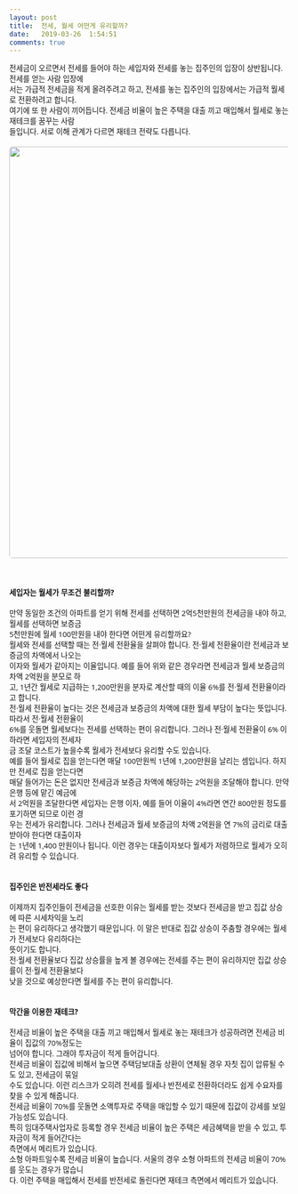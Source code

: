 ```yaml
---
layout: post
title:  전세, 월세 어떤게 유리할까?
date:   2019-03-26  1:54:51
comments: true
---
```





<p><span style='color: rgb(17, 17, 17); text-transform: none; text-indent: 0px; letter-spacing: normal; font-family: "Open Sans", "Helvetica Neue", Helvetica, Arial, sans-serif; font-size: 10pt; font-style: normal; font-weight: 400; word-spacing: 0px; white-space: normal; orphans: 2; widows: 2; background-color: rgb(253, 253, 253); font-variant-ligatures: normal; font-variant-caps: normal; -webkit-text-stroke-width: 0px; text-decoration-style: initial; text-decoration-color: initial;'>전세금이 오르면서 전세를 들어야 하는 세입자와 전세를 놓는 집주인의 입장이 상반됩니다. 전세를 얻는 사람 입장에<br>서는 가급적 전세금을 적게 올려주려고 하고, 전세를 놓는 집주인의 입장에서는 가급적 월세로 전환하려고 합니다.<span>&nbsp;</span><br>여기에 또 한 사람이 끼어듭니다. 전세금 비율이 높은 주택을 대출 끼고 매입해서 월세로 놓는 재테크를 꿈꾸는 사람<br>들입니다. 서로 이해 관계가 다르면 재테크 전략도 다릅니다.<br><br><span data-lightbox="lightbox" data-url="https://t1.daumcdn.net/cfile/tistory/1548703F4EB38F2202?download"><img width="400" height="334" style="margin: 0px 0px 1rem; border-radius: 5px; width: 740px; height: auto; vertical-align: middle; display: block; cursor: pointer; max-width: 100%;" alt="" src="https://t1.daumcdn.net/cfile/tistory/1548703F4EB38F2202" filemime="image/jpeg" filename="1239864593.jpg"></span><br><br><strong>세입자는 월세가 무조건 불리할까?</strong></span><span style='color: rgb(17, 17, 17); text-transform: none; text-indent: 0px; letter-spacing: normal; font-family: "Open Sans", "Helvetica Neue", Helvetica, Arial, sans-serif; font-size: 10pt; font-style: normal; font-weight: 400; word-spacing: 0px; white-space: normal; orphans: 2; widows: 2; background-color: rgb(253, 253, 253); font-variant-ligatures: normal; font-variant-caps: normal; -webkit-text-stroke-width: 0px; text-decoration-style: initial; text-decoration-color: initial;'><strong>﻿</strong><br><br>만약 동일한 조건의 아파트를 얻기 위해 전세를 선택하면 2억5천만원의 전세금을 내야 하고, 월세를 선택하면 보증금<span>&nbsp;</span><br>5천만원에 월세 100만원을 내야 한다면 어떤게 유리할까요?<br>월세와 전세를 선택할 때는 전·월세 전환율을 살펴야 합니다. 전·월세 전환율이란 전세금과 보증금의 차액에서 나오는<br>이자와 월세가 같아지는 이율입니다. 예를 들어 위와 같은 경우라면 전세금과 월세 보증금의 차액 2억원을 분모로 하<br>고, 1년간 월세로 지급하는 1,200만원을 분자로 계산할 때의 이율 6%를 전·월세 전환율이라고 합니다.<br>전·월세 전환율이 높다는 것은 전세금과 보증금의 차액에 대한 월세 부담이 높다는 뜻입니다. 따라서 전·월세 전환율이<br>6%를 웃돌면 월세보다는 전세를 선택하는 편이 유리합니다. 그러나 전·월세 전환율이 6% 이하라면 세입자의 전세자<br>금 조달 코스트가 높을수록 월세가 전세보다 유리할 수도 있습니다.<br>예를 들어 월세로 집을 얻는다면 매달 100만원씩 1년에 1,200만원을 날리는 셈입니다. 하지만 전세로 집을 얻는다면<span>&nbsp;</span><br>매달 들어가는 돈은 없지만 전세금과 보증금 차액에 해당하는 2억원을 조달해야 합니다. 만약 은행 등에 맡긴 예금에<br>서 2억원을 조달한다면 세입자는 은행 이자, 예를 들어 이율이 4%라면 연간 800만원 정도를 포기하면 되므로 이런 경<br>우는 전세가 유리합니다. 그러나 전세금과 월세 보증금의 차액 2억원을 연 7%의 금리로 대출받아야 한다면 대출이자<br>는 1년에 1,400 만원이나 됩니다. 이런 경우는 대출이자보다 월세가 저렴하므로 월세가 오히려 유리할 수 있습니다.<br><br><br><strong>집주인은 반전세라도 좋다</strong><span style="font-size: 10pt;"><br><br>이제까지 집주인들이 전세금을 선호한 이유는 월세를 받는 것보다 전세금을 받고 집값 상승에 따른 시세차익을 노리<br>는 편이 유리하다고 생각했기 때문입니다. 이 말은 반대로 집값 상승이 주춤할 경우에는 월세가 전세보다 유리하다는<span>&nbsp;</span><br>뜻이기도 합니다.<br>전·월세 전환율보다 집값 상승률을 높게 볼 경우에는 전세를 주는 편이 유리하지만 집값 상승률이 전·월세 전환율보다<br>낮을 것으로 예상한다면 월세를 주는 편이 유리합니다.<br><br><br><strong>막간을 이용한 재테크?</strong><span style="font-size: 10pt;"><br><br>전세금 비율이 높은 주택을 대출 끼고 매입해서 월세로 놓는 재테크가 성공하려면 전세금 비율이 집값의 70%정도는<span>&nbsp;</span><br>넘어야 합니다. 그래야 투자금이 적게 들어갑니다.<br>전세금 비율이 집값에 비해서 높으면 주택담보대출 상환이 연체될 경우 자칫 집이 압류될 수도 있고, 전세금이 묶일<span>&nbsp;</span><br>수도 있습니다. 이런 리스크가 오히려 전세를 월세나 반전세로 전환하더라도 쉽게 수요자를 찾을 수 있게 해줍니다.<br>전세금 비율이 70%를 웃돌면 소액투자로 주택을 매입할 수 있기 때문에 집값이 강세를 보일 가능성도 있습니다.<span>&nbsp;</span><br>특히 임대주택사업자로 등록할 경우 전세금 비율이 높은 주택은 세금혜택을 받을 수 있고, 투자금이 적게 들어간다는<span>&nbsp;</span><br>측면에서 메리트가 있습니다.<br>소형 아파트일수록 전세금 비율이 높습니다. 서울의 경우 소형 아파트의 전세금 비율이 70%를 웃도는 경우가 많습니<br>다. 이런 주택을 매입해서 전세를 반전세로 돌린다면 재테크 측면에서 메리트가 있습니다.</span></span></span><br></p>